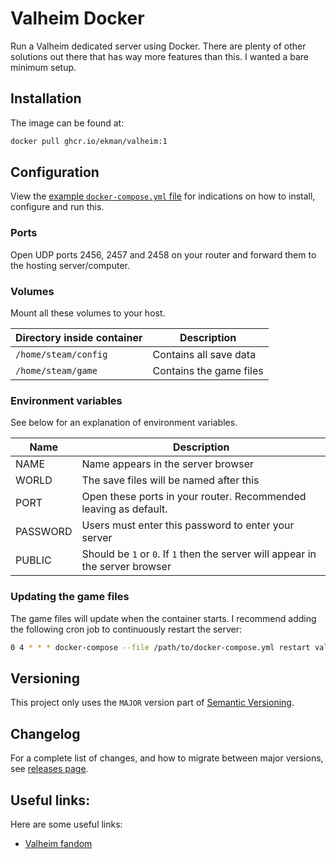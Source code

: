 # Valheim Docker

Run a Valheim dedicated server using Docker. There are plenty of other solutions out there that has way more features than this.
I wanted a bare minimum setup.

## Installation

The image can be found at:

```sh
docker pull ghcr.io/ekman/valheim:1
```

## Configuration

View the [example `docker-compose.yml` file](docker-compose.yml) for indications on how to install, configure and run this.

### Ports

Open UDP ports 2456, 2457 and 2458 on your router and forward them to the hosting server/computer.

### Volumes

Mount all these volumes to your host.

| Directory inside container | Description |
| --- | --- |
| `/home/steam/config` | Contains all save data |
| `/home/steam/game` | Contains the game files |

### Environment variables

See below for an explanation of environment variables.

| Name | Description |
| --- | --- |
| NAME | Name appears in the server browser |
| WORLD | The save files will be named after this |
| PORT | Open these ports in your router. Recommended leaving as default. |
| PASSWORD | Users must enter this password to enter your server |
| PUBLIC | Should be `1` or `0`. If `1` then the server will appear in the server browser |


### Updating the game files

The game files will update when the container starts. I recommend adding the following cron job to
continuously restart the server:

```sh
0 4 * * * docker-compose --file /path/to/docker-compose.yml restart valheim
```

## Versioning

This project only uses the `MAJOR` version part of [Semantic Versioning](https://semver.org/).

## Changelog

For a complete list of changes, and how to migrate between major versions, see [releases page](https://github.com/Ekman/valheim-docker/releases).

## Useful links:

Here are some useful links:

* [Valheim fandom](https://valheim.fandom.com/wiki/Hosting_Servers)


